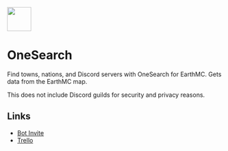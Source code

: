 <img src="https://cdn.bcow.tk/assets/logo.png" width=56/>

# OneSearch

Find towns, nations, and Discord servers with OneSearch for EarthMC. Gets data from the EarthMC map.

This does not include Discord guilds for security and privacy reasons.

## Links

* [Bot Invite](https://l.bcow.tk/osbot)
* [Trello](https://trello.com/b/LVy0jGYg/onesearch)
